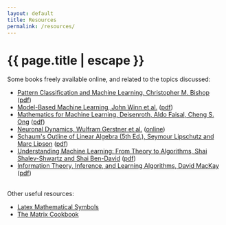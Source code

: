 ```yaml
---
layout: default
title: Resources
permalink: /resources/
---
```


<h1 class="mt-5" itemprop="name headline">{{ page.title | escape }}</h1>

  <div class="mt-3"></div>
Some books freely available online, and related to the topics discussed: 
<ul>
  <li>
  <a href="https://www.springer.com/gp/book/9780387310732">Pattern Classification and Machine Learning, Christopher M. Bishop</a> (<a href="https://www.microsoft.com/en-us/research/uploads/prod/2006/01/Bishop-Pattern-Recognition-and-Machine-Learning-2006.pdf">pdf</a>)</li>
  <li><a href="http://mbmlbook.com/">Model-Based Machine Learning, John Winn et al.</a> (<a href="http://mbmlbook.com/MBMLbook.pdf">pdf</a>)</li>
  <li><a href="https://mml-book.github.io/">Mathematics for Machine Learning, Deisenroth, Aldo Faisal, Cheng S. Ong</a> (<a href="https://mml-book.github.io/book/mml-book.pdf">pdf</a>)</li>
  <li><a href="https://neuronaldynamics.epfl.ch/">Neuronal Dynamics, Wulfram Gerstner et al.</a> (<a href="https://neuronaldynamics.epfl.ch/online/index.html">online</a>)</li>
  <li><a href="https://www.pdfdrive.com/schaums-outline-of-linear-algebra-5th-ed-e179255854.html">Schaum's Outline of Linear Algebra (5th Ed.), Seymour Lipschutz and Marc Lipson</a> (<a href="https://www.pdfdrive.com/download.pdf?id=179255854&h=b429869e4e59b3160a950bd30678a00a&u=cache&ext=pdf">pdf</a>)</li>
  <li><a href="https://www.cs.huji.ac.il/~shais/UnderstandingMachineLearning/copy.html">Understanding Machine Learning: From Theory to Algorithms,  Shai Shalev-Shwartz and Shai Ben-David</a> (<a href="https://www.cs.huji.ac.il/~shais/UnderstandingMachineLearning/understanding-machine-learning-theory-algorithms.pdf">pdf</a>)</li>
  <li><a href="http://www.inference.org.uk/mackay/itila/book.html">Information Theory, Inference, and Learning Algorithms, David MacKay</a> (<a href="http://www.inference.org.uk/itprnn/book.pdf">pdf</a>)</li>
</ul>

<br/>
Other useful resources:
<ul>
          <li><a href="{{ site.assets }}/latex_math_symbols.pdf">Latex Mathematical Symbols</a></li>
          <li><a href="{{ site.assets }}/the_matrix_cookbook.pdf">The Matrix Cookbook</a></li>
</ul>

